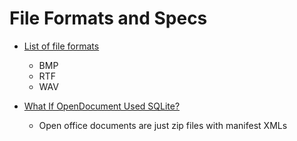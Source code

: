 File Formats and Specs
======================

* [List of file formats](https://en.wikipedia.org/wiki/List_of_file_formats)
    * BMP
    * RTF
    * WAV

* [What If OpenDocument Used SQLite?](https://www.sqlite.org/affcase1.html)
    * Open office documents are just zip files with manifest XMLs
